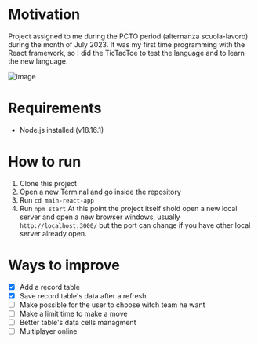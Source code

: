 # Motivation
Project assigned to me during the PCTO period (alternanza scuola-lavoro) during the month of July 2023. It was my first time programming with the React framework, so I did the TicTacToe to test the language and to learn the new language.

![image](https://github.com/bdetoni24/TrisGame/assets/138591220/1c356827-8957-4443-ab07-cd2848aed9dc)

# Requirements
- Node.js installed (v18.16.1)
# How to run
1. Clone this project
2. Open a new Terminal and go inside the repository
3. Run `cd main-react-app`
4. Run `npm start`
At this point the project itself shold open a new local server and open a new browser windows, usually `http://localhost:3000/` but the port can change if you have other local server already open.
# Ways to improve
- [X] Add a record table
- [X] Save record table's data after a refresh
- [ ] Make possible for the user to choose witch team he want
- [ ] Make a limit time to make a move
- [ ] Better table's data cells managment
- [ ] Multiplayer online
